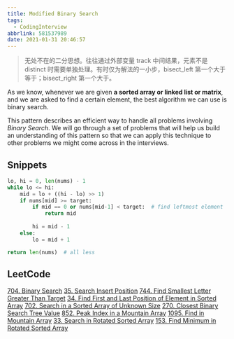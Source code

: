 ```yaml
---
title: Modified Binary Search
tags:
  - CodingInterview
abbrlink: 581537989
date: 2021-01-31 20:46:57
---
```

> 无处不在的二分思想。往往通过外部变量 track 中间结果，元素不是 distinct 时需要单独处理。有时仅为解法的一小步，bisect_left 第一个大于等于；bisect_right 第一个大于。

As we know, whenever we are given **a sorted array or linked list or matrix**, and we are asked to find a certain element, the best algorithm we can use is binary search.

This pattern describes an efficient way to handle all problems involving _Binary Search_. We will go through a set of problems that will help us build an understanding of this pattern so that we can apply this technique to other problems we might come across in the interviews.

## Snippets
```python
lo, hi = 0, len(nums) - 1
while lo <= hi:
    mid = lo + ((hi - lo) >> 1)
    if nums[mid] >= target:
        if mid == 0 or nums[mid-1] < target:  # find leftmost element
            return mid
        
        hi = mid - 1
    else:
        lo = mid + 1

return len(nums)  # all less
```

## LeetCode
[704. Binary Search](https://leetcode.com/problems/binary-search/)
[35. Search Insert Position](https://leetcode.com/problems/search-insert-position/)
[744. Find Smallest Letter Greater Than Target](https://leetcode.com/problems/find-smallest-letter-greater-than-target/)
[34. Find First and Last Position of Element in Sorted Array](https://leetcode.com/problems/find-first-and-last-position-of-element-in-sorted-array/)
[702. Search in a Sorted Array of Unknown Size](https://leetcode.com/problems/search-in-a-sorted-array-of-unknown-size/)
[270. Closest Binary Search Tree Value](https://leetcode.com/problems/closest-binary-search-tree-value/)
[852. Peak Index in a Mountain Array](https://leetcode.com/problems/peak-index-in-a-mountain-array/)
[1095. Find in Mountain Array](https://leetcode.com/problems/find-in-mountain-array/)
[33. Search in Rotated Sorted Array](https://leetcode.com/problems/search-in-rotated-sorted-array/)
[153. Find Minimum in Rotated Sorted Array](https://leetcode.com/problems/find-minimum-in-rotated-sorted-array/)
